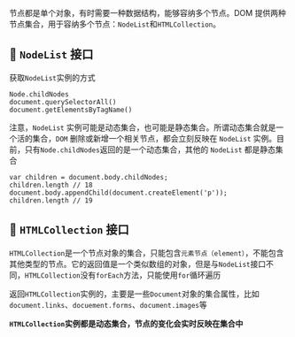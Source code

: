 节点都是单个对象，有时需要一种数据结构，能够容纳多个节点。DOM 提供两种节点集合，用于容纳多个节点：``NodeList``和``HTMLCollection``。
## 🐯 ``NodeList`` 接口
获取``NodeList``实例的方式
```
Node.childNodes
document.querySelectorAll()
document.getElementsByTagName()
```
注意，``NodeList`` 实例可能是动态集合，也可能是静态集合。所谓动态集合就是一个活的集合，``DOM`` 删除或新增一个相关节点，都会立刻反映在 ``NodeList`` 实例。目前，只有``Node.childNodes``返回的是一个动态集合，其他的 ``NodeList`` 都是静态集合
```
var children = document.body.childNodes;
children.length // 18
document.body.appendChild(document.createElement('p'));
children.length // 19
```
## 🦁️ ``HTMLCollection`` 接口
``HTMLCollection``是一个节点对象的集合，只能包含``元素节点（element）``，不能包含其他类型的节点。它的返回值是一个类似数组的对象，但是与``NodeList``接口不同，``HTMLCollection``没有``forEach``方法，只能使用``for``循环遍历

返回``HTMLCollection``实例的，主要是一些``Document``对象的集合属性，比如``document.links``、``docuement.forms``、``document.images``等

**``HTMLCollection``实例都是动态集合，节点的变化会实时反映在集合中**